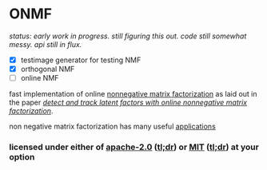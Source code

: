 # ONMF

*status: early work in progress. still figuring this out. code still somewhat messy. api still in flux.*

- [x] testimage generator for testing NMF
- [x] orthogonal NMF
- [ ] online NMF

fast implementation of online [nonnegative matrix factorization](https://en.wikipedia.org/wiki/Non-negative_matrix_factorization) as
laid out in the paper [*detect and track latent factors with online nonnegative matrix factorization*](http://www.ijcai.org/papers07/papers/ijcai07-432.pdf).

non negative matrix factorization has many useful [applications](https://en.wikipedia.org/wiki/Non-negative_matrix_factorization#Applications)

### licensed under either of [apache-2.0](LICENSE-APACHE) ([tl;dr](https://tldrlegal.com/license/apache-license-2.0-(apache-2.0))) or [MIT](LICENSE-MIT) ([tl;dr](https://tldrlegal.com/license/mit-license)) at your option
